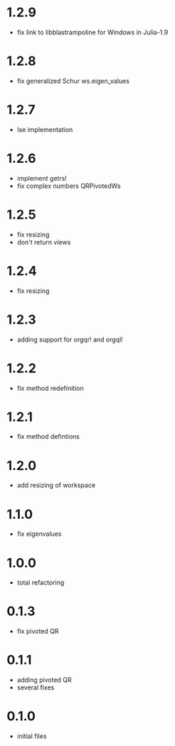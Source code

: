 1.2.9
=====
- fix link to libblastrampoline for Windows in Julia-1.9

1.2.8
=====
- fix generalized Schur ws.eigen_values

1.2.7
=====
- lse implementation

1.2.6
=====
- implement getrs!
- fix complex numbers QRPivotedWs

1.2.5
=====
- fix resizing
- don't return views

1.2.4
=====
- fix resizing

1.2.3
=====
- adding support for orgqr! and orgql!

1.2.2
=====
- fix method redefinition

1.2.1
=====
- fix method defintions

1.2.0
=====
- add resizing of workspace

1.1.0
=====
- fix eigenvalues

1.0.0
=====
- total refactoring

0.1.3
=====
- fix pivoted QR

0.1.1
=====
- adding pivoted QR
- several fixes

0.1.0
=====
- initial files
